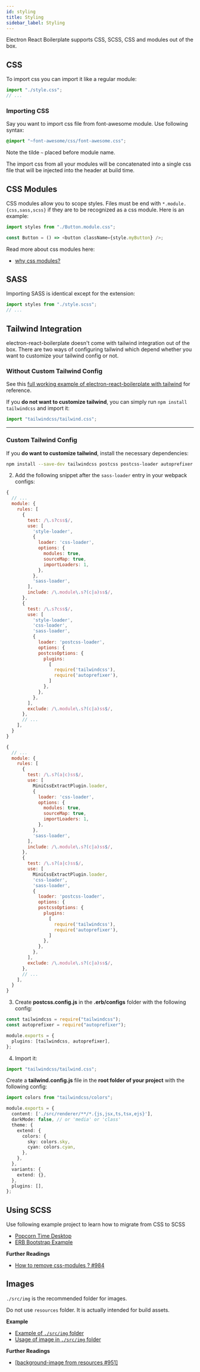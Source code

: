 ```yaml
---
id: styling
title: Styling
sidebar_label: Styling
---
```


Electron React Boilerplate supports CSS, SCSS, CSS and modules out of the box.

## CSS

To import css you can import it like a regular module:

```ts
import "./style.css";
// ...
```

### Importing CSS

Say you want to import css file from font-awesome module. Use following syntax:

```css
@import "~font-awesome/css/font-awesome.css";
```

Note the tilde `~` placed before module name.

The import css from all your modules will be concatenated into a single css file that will be injected into the header at build time.

## CSS Modules

CSS modules allow you to scope styles. Files must be end with `*.module.{css,sass,scss}` if they are to be recognized as a css module. Here is an example:

```ts
import styles from "./Button.module.css";

const Button = () => <button className={style.myButton} />;
```

Read more about css modules here:

- [why css modules?](https://css-tricks.com/css-modules-part-1-need/)

## SASS

Importing SASS is identical except for the extension:

```ts
import styles from "./style.scss";
// ...
```

## Tailwind Integration

electron-react-boilerplate doesn't come with tailwind integration out of the box. There are two ways of configuring tailwind which depend whether you want to customize your tailwind config or not.

### Without Custom Tailwind Config

See this [full working example of electron-react-boilerplate with tailwind](https://github.com/amilajack/erb-tailwind-example) for reference.

If you **do not want to customize tailwind**, you can simply run `npm install tailwindcss` and import it:

```ts title="src/renderer/App.tsx"
import "tailwindcss/tailwind.css";
```

---

### Custom Tailwind Config

If you **do want to customize tailwind**, install the necessary dependencies:

```bash
npm install --save-dev tailwindcss postcss postcss-loader autoprefixer
```

2. Add the following snippet after the `sass-loader` entry in your webpack configs:

```js title="webpack.config.renderer.dev.ts"
{
  // ...
  module: {
    rules: [
      {
        test: /\.s?css$/,
        use: [
          'style-loader',
          {
            loader: 'css-loader',
            options: {
              modules: true,
              sourceMap: true,
              importLoaders: 1,
            },
          },
          'sass-loader',
        ],
        include: /\.module\.s?(c|a)ss$/,
      },
      {
        test: /\.s?css$/,
        use: [
          'style-loader',
          'css-loader',
          'sass-loader',
          {
            loader: 'postcss-loader',
            options: {
            postcssOptions: {
              plugins:
                [
                  require('tailwindcss'),
                  require('autoprefixer'),
                ]
              },
            },
          },
        ],
        exclude: /\.module\.s?(c|a)ss$/,
      },
      // ...
    ],
  }
}
```

```js title="webpack.config.renderer.prod.ts"
{
  // ...
  module: {
    rules: [
      {
        test: /\.s?(a|c)ss$/,
        use: [
          MiniCssExtractPlugin.loader,
          {
            loader: 'css-loader',
            options: {
              modules: true,
              sourceMap: true,
              importLoaders: 1,
            },
          },
          'sass-loader',
        ],
        include: /\.module\.s?(c|a)ss$/,
      },
      {
        test: /\.s?(a|c)ss$/,
        use: [
          MiniCssExtractPlugin.loader,
          'css-loader',
          'sass-loader',
          {
            loader: 'postcss-loader',
            options: {
            postcssOptions: {
              plugins:
                [
                  require('tailwindcss'),
                  require('autoprefixer'),
                ]
              },
            },
          },
        ],
        exclude: /\.module\.s?(c|a)ss$/,
      },
      // ...
    ],
  }
}
```

3. Create **postcss.config.js** in the **.erb/configs** folder with the following config:

```ts title=".erb/configs/postcss.config.js"
const tailwindcss = require("tailwindcss");
const autoprefixer = require("autoprefixer");

module.exports = {
  plugins: [tailwindcss, autoprefixer],
};
```

4. Import it:

```ts title="src/renderer/App.tsx"
import "tailwindcss/tailwind.css";
```

Create a **tailwind.config.js** file in the **root folder of your project** with the following config:

```ts title="tailwind.config.js"
import colors from "tailwindcss/colors";

module.exports = {
  content: ['./src/renderer/**/*.{js,jsx,ts,tsx,ejs}'],
  darkMode: false, // or 'media' or 'class'
  theme: {
    extend: {
      colors: {
        sky: colors.sky,
        cyan: colors.cyan,
      },
    },
  },
  variants: {
    extend: {},
  },
  plugins: [],
};
```

## Using SCSS

Use following example project to learn how to migrate from CSS to SCSS

- [Popcorn Time Desktop](https://github.com/amilajack/popcorn-time-desktop)
- [ERB Bootstrap Example](https://github.com/amilajack/erb-bootstrap-example)

**Further Readings**

- [How to remove css-modules ? #984](https://github.com/electron-react-boilerplate/electron-react-boilerplate/issues/984)

## Images

`./src/img` is the recommended folder for images.

Do not use `resources` folder. It is actually intended for build assets.

**Example**

- [Example of `./src/img` folder](https://github.com/amilajack/popcorn-time-desktop/tree/master/app/images)
- [Usage of image in `./src/img` folder](https://github.com/amilajack/popcorn-time-desktop/blob/master/app/components/card/Card.js#L10-L11)

**Further Readings**

- [[background-image from resources #951]](https://github.com/electron-react-boilerplate/electron-react-boilerplate/issues/951)
